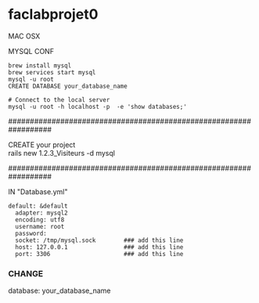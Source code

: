 # faclabprojet0
 MAC OSX


  MYSQL CONF

    brew install mysql
    brew services start mysql
    mysql -u root
    CREATE DATABASE your_database_name

    # Connect to the local server
    mysql -u root -h localhost -p  -e 'show databases;'




  ##################################################################

  CREATE your project                     
    rails new 1.2.3_Visiteurs -d mysql

  ##################################################################



  IN "Database.yml"

    default: &default
      adapter: mysql2
      encoding: utf8
      username: root
      password:
      socket: /tmp/mysql.sock        ### add this line
      host: 127.0.0.1                ### add this line
      port: 3306                     ### add this line

  ### CHANGE
   database: your_database_name

